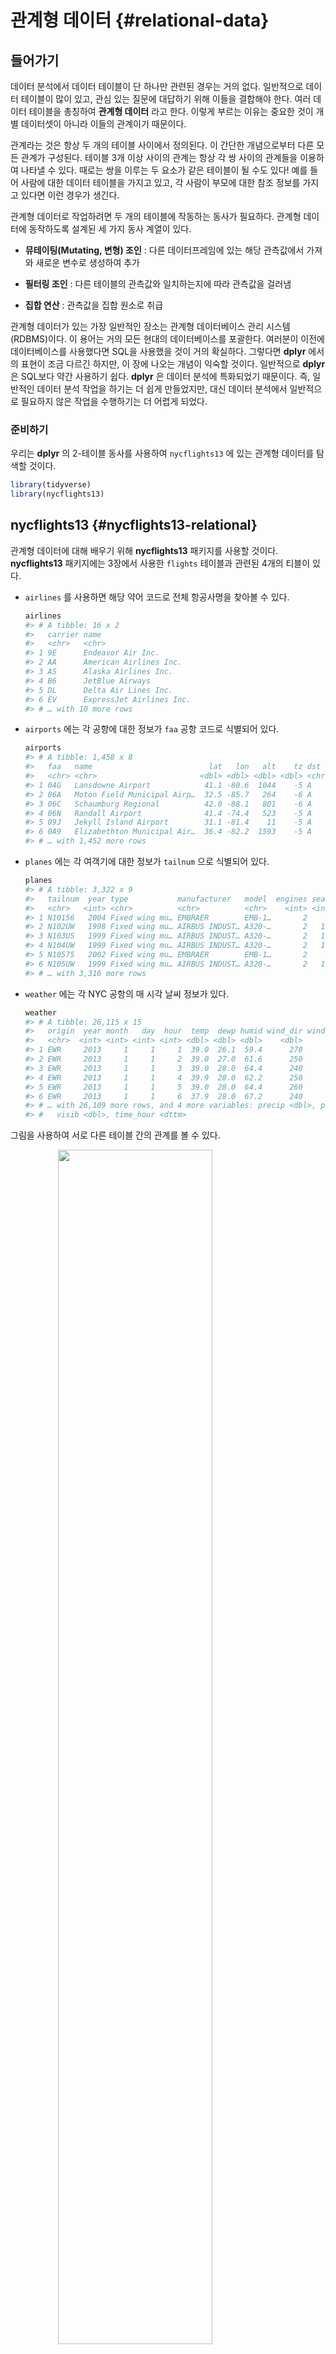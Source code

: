 
# 관계형 데이터 {#relational-data}

## 들어가기

데이터 분석에서 데이터 테이블이 단 하나만 관련된 경우는 거의 없다. 일반적으로 데이터 테이블이 많이 있고, 관심 있는 질문에 대답하기 위해 이들을 결합해야 한다. 여러 데이터 테이블을 총칭하여 **관계형 데이터** 라고 한다. 이렇게 부르는 이유는 중요한 것이 개별 데이터셋이 아니라 이들의 관계이기 때문이다. 

관계라는 것은 항상 두 개의 테이블 사이에서 정의된다. 이 간단한 개념으로부터 다른 모든 관계가 구성된다. 테이블 3개 이상 사이의 관계는 항상 각 쌍 사이의 관계들을 이용하여 나타낼 수 있다. 때로는 쌍을 이루는 두 요소가 같은 테이블이 될 수도 있다! 예를 들어 사람에 대한 데이터 테이블을 가지고 있고, 각 사람이 부모에 대한 참조 정보를 가지고 있다면 이런 경우가 생긴다.

관계형 데이터로 작업하려면 두 개의 테이블에 작동하는 동사가 필요하다. 관계형 데이터에 동작하도록 설계된 세 가지 동사 계열이 있다.

* **뮤테이팅(Mutating, 변형) 조인** : 다른 데이터프레임에 있는 해당 관측값에서 가져와 새로운 변수로 생성하여 추가

* **필터링 조인** : 다른 테이블의 관측값와 일치하는지에 따라 관측값을 걸러냄

* **집합 연산** : 관측값을 집합 원소로 취급
 
관계형 데이터가 있는 가장 일반적인 장소는 관계형 데이터베이스 관리 시스템(RDBMS)이다. 이 용어는 거의 모든 현대의 데이터베이스를 포괄한다. 여러분이 이전에 데이터베이스를 사용했다면 SQL을 사용했을 것이 거의 확실하다. 그렇다면 **dplyr** 에서의 표현이 조금 다르긴 하지만, 이 장에 나오는 개념이 익숙할 것이다. 일반적으로 **dplyr** 은 SQL보다 약간 사용하기 쉽다. **dplyr** 은 데이터 분석에 특화되었기 때문이다. 즉, 일반적인 데이터 분석 작업을 하기는 더 쉽게 만들었지만, 대신 데이터 분석에서 일반적으로 필요하지 않은 작업을 수행하기는 더 어렵게 되었다.

### 준비하기

우리는 **dplyr** 의 2-테이블 동사를 사용하여 `nycflights13` 에 있는 관계형 데이터를 탐색할 것이다.


```r
library(tidyverse)
library(nycflights13)
```

## nycflights13 {#nycflights13-relational}

관계형 데이터에 대해 배우기 위해 **nycflights13**  패키지를 사용할 것이다. **nycflights13**  패키지에는 3장에서 사용한 `flights`  테이블과 관련된 4개의 티블이 있다.

* `airlines` 를 사용하면 해당 약어 코드로 전체 항공사명을 찾아볼 수 있다.

    
    ```r
    airlines
    #> # A tibble: 16 x 2
    #>   carrier name                    
    #>   <chr>   <chr>                   
    #> 1 9E      Endeavor Air Inc.       
    #> 2 AA      American Airlines Inc.  
    #> 3 AS      Alaska Airlines Inc.    
    #> 4 B6      JetBlue Airways         
    #> 5 DL      Delta Air Lines Inc.    
    #> 6 EV      ExpressJet Airlines Inc.
    #> # … with 10 more rows
    ```

*   `airports` 에는 각 공항에 대한 정보가 `faa`  공항 코드로 식별되어 있다.

    
    ```r
    airports
    #> # A tibble: 1,458 x 8
    #>   faa   name                          lat   lon   alt    tz dst   tzone         
    #>   <chr> <chr>                       <dbl> <dbl> <dbl> <dbl> <chr> <chr>         
    #> 1 04G   Lansdowne Airport            41.1 -80.6  1044    -5 A     America/New_Y…
    #> 2 06A   Moton Field Municipal Airp…  32.5 -85.7   264    -6 A     America/Chica…
    #> 3 06C   Schaumburg Regional          42.0 -88.1   801    -6 A     America/Chica…
    #> 4 06N   Randall Airport              41.4 -74.4   523    -5 A     America/New_Y…
    #> 5 09J   Jekyll Island Airport        31.1 -81.4    11    -5 A     America/New_Y…
    #> 6 0A9   Elizabethton Municipal Air…  36.4 -82.2  1593    -5 A     America/New_Y…
    #> # … with 1,452 more rows
    ```

*   `planes` 에는 각 여객기에 대한 정보가 `tailnum` 으로 식별되어 있다.

    
    ```r
    planes
    #> # A tibble: 3,322 x 9
    #>   tailnum  year type           manufacturer   model  engines seats speed engine 
    #>   <chr>   <int> <chr>          <chr>          <chr>    <int> <int> <int> <chr>  
    #> 1 N10156   2004 Fixed wing mu… EMBRAER        EMB-1…       2    55    NA Turbo-…
    #> 2 N102UW   1998 Fixed wing mu… AIRBUS INDUST… A320-…       2   182    NA Turbo-…
    #> 3 N103US   1999 Fixed wing mu… AIRBUS INDUST… A320-…       2   182    NA Turbo-…
    #> 4 N104UW   1999 Fixed wing mu… AIRBUS INDUST… A320-…       2   182    NA Turbo-…
    #> 5 N10575   2002 Fixed wing mu… EMBRAER        EMB-1…       2    55    NA Turbo-…
    #> 6 N105UW   1999 Fixed wing mu… AIRBUS INDUST… A320-…       2   182    NA Turbo-…
    #> # … with 3,316 more rows
    ```

*   `weather` 에는 각 NYC 공항의 매 시각 날씨 정보가 있다.

    
    ```r
    weather
    #> # A tibble: 26,115 x 15
    #>   origin  year month   day  hour  temp  dewp humid wind_dir wind_speed wind_gust
    #>   <chr>  <int> <int> <int> <int> <dbl> <dbl> <dbl>    <dbl>      <dbl>     <dbl>
    #> 1 EWR     2013     1     1     1  39.0  26.1  59.4      270      10.4         NA
    #> 2 EWR     2013     1     1     2  39.0  27.0  61.6      250       8.06        NA
    #> 3 EWR     2013     1     1     3  39.0  28.0  64.4      240      11.5         NA
    #> 4 EWR     2013     1     1     4  39.9  28.0  62.2      250      12.7         NA
    #> 5 EWR     2013     1     1     5  39.0  28.0  64.4      260      12.7         NA
    #> 6 EWR     2013     1     1     6  37.9  28.0  67.2      240      11.5         NA
    #> # … with 26,109 more rows, and 4 more variables: precip <dbl>, pressure <dbl>,
    #> #   visib <dbl>, time_hour <dttm>
    ```

그림을 사용하여 서로 다른 테이블 간의 관계를 볼 수 있다.

<img src="diagrams/relational-nycflights.png" width="70%" style="display: block; margin: auto;" />

이 다이어그램은 꽤 복잡해 보이지만, 실전에서 보게 될 것과 비교하면 간단한 것이다! 이와 같은 다이어그램을 이해하는 데 핵심은 각 관계가 항상 한 쌍의 테이블과 관련되어 있음을 기억하는 것이다. 여러분은 모든 것을 이해할 필요는 없다. 관심 있는 테이블 사이의 연쇄적인 관계를 이해하면 된다.

nycflights13 에서

* `flights` 는 단 하나의 변수인 `tailnum` 을 통해 `planes` 에 연결된다.

* `flights` 는 `carrier`  변수를 통해 `airlines` 에 연결된다.

* `flights` 는 `origin` (출발지) 및 `dest` (목적지) 변수를 통해 두 가지 방법으로 `airports` 에 연결된다.

* `flgiths` 는 `origin` (위치), `year, month, day, hour` (시간)를 통해 `weather` 에 연결된다.

### 연습문제

1.  각 여객기가 출발지에서 목적지까지 날아가는 경로를 대략 그려보고 싶다고 상상해보라. 어떤 변수가 필요한가? 어떤 테이블을 결합해야 하는가?

1. 우리는 앞에서 `weather` 와 `airports`  사이의 관계를 그리는 것을 잊어버렸다. 어떻게 관계되며, 다이어그램을 이용하여 어떻게 그려야 하는가?

1. ` weather`는 출발지 (NYC) 공항에 대한 정보만 포함한다. 미국의 모든 공항에 대한 날씨 기록이 포함되어 있다면 `flights` 와 어떤 관계가 추가되는가?

1. 우리는 일 년 중 어떤 날이 ‘특별하다’는 것을 알고 있으며, 이 날에는 평소보다 적은 수의 사람들이 항공여행을 한다는 것을 알고 있다. 이 데이터를 데이터프레임으로 어떻게 표현하겠는가? 이 테이블의 기본키는 무엇이겠는가? 기존 테이블에 어떻게 연결되는가?

## 키

각 테이블 쌍을 연결하는 데 사용되는 변수를 키라고 한다. 키는 관측값을 고유하게 식별하는 변수 (또는 변수 집합)이다. 간단한 경우 단일 변수만으로 관측값을 식별할 수 있다. 예를 들어 각 여객기는 `tailnum` 으로 고유하게 식별된다. 어떤 경우에는 여러 변수가 필요할 수 있다. 예를 들어 `weather` 의 관측값을 식별하려면 `year, month, day, hour, origin` 의 다섯 가지 변수가 필요하다.

두 가지 유형의 키가 있다.

*   **기본키** 는 자신의 테이블에서 관측값을 고유하게 식별한다. 예를 들어, `planes$tailnum` 은 `planes`  테이블의 각 여객기를 고유하게 식별하므로 기본키이다.

*   **외래키** 는 다른 테이블의 관측값을 고유하게 식별한다. 예를 들어, `flight$tailnum` 은 `flights`  테이블에서 각 항공편을 고유한 여객기와 매칭시키기 때문에 외래키이다.

한 변수가 동시에 기본키이며 외래키일 수 있다. 예를 들어 출발지는 `weather`  기본키의 일부이며, `airport`  테이블의 외래키이기도 하다.

테이블에서 기본키를 확인한 후에는 실제로 기본키가 각 관측값을 고유하게 식별하는지 확인하는 것이 좋다. 이를 수행하는 한 가지 방법은 기본키를 `count()` 하고 `n` 이 1보다 큰 항목을 찾는 것이다.


```r
planes %>% 
  count(tailnum) %>% 
  filter(n > 1)
#> # A tibble: 0 x 2
#> # … with 2 variables: tailnum <chr>, n <int>

weather %>% 
  count(year, month, day, hour, origin) %>% 
  filter(n > 1)
#> # A tibble: 3 x 6
#>    year month   day  hour origin     n
#>   <int> <int> <int> <int> <chr>  <int>
#> 1  2013    11     3     1 EWR        2
#> 2  2013    11     3     1 JFK        2
#> 3  2013    11     3     1 LGA        2
```


때로 테이블에 명시적인 기본키가 없는 경우가 있다. 모든 행은 관측값이지만 어떤 변수를 조합해도 각 행을 신뢰성있게 구분하지 못하는 경우이다. 예를 들어, `flight`  테이블의 기본키는 무엇인가? 여러분은 `date` 에 `flight`  혹은 `tailnum` 을 더한 것으로 생각하겠지만 이들 중 어느 것도 고유하지 않다.


```r
flights %>% 
  count(year, month, day, flight) %>% 
  filter(n > 1)
#> # A tibble: 29,768 x 5
#>    year month   day flight     n
#>   <int> <int> <int>  <int> <int>
#> 1  2013     1     1      1     2
#> 2  2013     1     1      3     2
#> 3  2013     1     1      4     2
#> 4  2013     1     1     11     3
#> 5  2013     1     1     15     2
#> 6  2013     1     1     21     2
#> # … with 29,762 more rows

flights %>% 
  count(year, month, day, tailnum) %>% 
  filter(n > 1)
#> # A tibble: 64,928 x 5
#>    year month   day tailnum     n
#>   <int> <int> <int> <chr>   <int>
#> 1  2013     1     1 N0EGMQ      2
#> 2  2013     1     1 N11189      2
#> 3  2013     1     1 N11536      2
#> 4  2013     1     1 N11544      3
#> 5  2013     1     1 N11551      2
#> 6  2013     1     1 N12540      2
#> # … with 64,922 more rows
```

이 데이터로 작업을 시작할 때 나는 각 항공편 번호(`flight` )가 하루에 한 번만 사용된다고 순진하게 추측했다. 그런 경우라면 특정 항공편의 문제에 대해 훨씬 쉽게 의사 소통할 수 있었을 것이었다. 불행히도 그것은 사실이 아니다! 테이블에 기본키가 없으면 `mutate()` 와 `row_number()` 를 이용하여 기본키를 추가해 보라. 이렇게 하면 필터링을 수행하고 난 후 원래 데이터와 다시 점검할 때 관측값을 쉽게 일치시킬 수 있다. 이를 **대체키(surrogate key)** 라고 한다.

기본키와 이와 대응되는 다른 테이블의 외래키는 **관계** 를 형성한다. 관계는 대개 일대다 관계(one-to-many)이다. 예를 들어 각 항공편에는 여객기가 하나 있지만, 각 여객기에는 여러 항공편이 있다. 다른 데이터에서는 가끔 일대일 관계를 보게 된다. 이것을 일대다 관계의 특별한 경우라고 생각할 수 있다. 다대일(many-to-one) 관계와 일대다 관계를 사용하여 다대다(many-to-many) 관계를 모델링할 수 있다. 예를 들어 이 데이터에는 항공사(`airline` )와 공항(`airport` ) 간 다대다 관계가 있다. 즉, 각 항공사는 많은 공항으로 운항하고, 각 공항에는 많은 항공사가 있다.
 
### 연습문제

1.  `flights` 에 대체키를 추가하라.

1.  다음 데이터셋의 키를 식별하라.

    1. `Lahman::Batting`  
    1. `babynames::babynames` 
    1. `nasaweather::atmos ` 
    1. `fueleconomy::vehicles ` 
    1. `ggplot2::diamonds ` 

    (이를 위해 패키지를 설치하고 설명서를 읽어야 할 수도 있다.)

1.  `Lahman`  패키지의 `Batting, Master, Salaries`  테이블 간의 연결을 나타내는 다이어그램을 그려라. `Master, Managers, AwardsManagers`  사이의 관계를 보여주는 또 다른 다이어그램을 그려라.

    `Batting, Pitching, Fielding`  테이블 간의 관계를 어떻게 규정하겠는가?
    
## 뮤테이팅 조인 {#mutating-joins}

한 쌍의 테이블을 결합하기 위해 살펴볼 첫 번째 도구는 **뮤테이팅 조인(Mutating Join)** 이다. 뮤테이팅 조인을 사용하면 두 테이블의 변수를 결합할 수 있다. 먼저 관측값을 키로 매칭시킨 다음 한 테이블에서 다른 테이블로 변수들을 복사한다.

`mutate()` 와 마찬가지로 조인 함수는 오른쪽에 변수를 추가하므로 이미 많은 변수가 있는 경우 새 변수가 출력되지 않는다. 이 예제에서는 어떤 일이 일어나는지 더 쉽게 보기 위해 더 좁은 데이터셋을 작성한다.


```r
flights2 <- flights %>% 
  select(year:day, hour, origin, dest, tailnum, carrier)
flights2
#> # A tibble: 336,776 x 8
#>    year month   day  hour origin dest  tailnum carrier
#>   <int> <int> <int> <dbl> <chr>  <chr> <chr>   <chr>  
#> 1  2013     1     1     5 EWR    IAH   N14228  UA     
#> 2  2013     1     1     5 LGA    IAH   N24211  UA     
#> 3  2013     1     1     5 JFK    MIA   N619AA  AA     
#> 4  2013     1     1     5 JFK    BQN   N804JB  B6     
#> 5  2013     1     1     6 LGA    ATL   N668DN  DL     
#> 6  2013     1     1     5 EWR    ORD   N39463  UA     
#> # … with 336,770 more rows
```

(RStudio에서는 `View()` 를 사용하여 이 문제를 피할 수도 있음을 기억하라.)

`flight2`  데이터에 항공사 전체 이름을 추가하려고 한다고 가정하자. `left_join()` 으로 `airlines` 와 `flights2`  데이터프레임을 결합할 수 있다.



```r
flights2 %>%
  select(-origin, -dest) %>% 
  left_join(airlines, by = "carrier")
#> # A tibble: 336,776 x 7
#>    year month   day  hour tailnum carrier name                  
#>   <int> <int> <int> <dbl> <chr>   <chr>   <chr>                 
#> 1  2013     1     1     5 N14228  UA      United Air Lines Inc. 
#> 2  2013     1     1     5 N24211  UA      United Air Lines Inc. 
#> 3  2013     1     1     5 N619AA  AA      American Airlines Inc.
#> 4  2013     1     1     5 N804JB  B6      JetBlue Airways       
#> 5  2013     1     1     6 N668DN  DL      Delta Air Lines Inc.  
#> 6  2013     1     1     5 N39463  UA      United Air Lines Inc. 
#> # … with 336,770 more rows
```

`flights2` 은 `airlines` 와 결합하여, 새로운 변수 `name` 이 추가되었다. 이것이 내가 이 유형의 조인을 뮤테이팅 조인이라고 부르는 이유이다. 이 경우 `mutate()` 와 R 의 베이스 서브셋작업을 사용하여 같은 위치에 도달할 수 있다.


```r
flights2 %>%
  select(-origin, -dest) %>% 
  mutate(name = airlines$name[match(carrier, airlines$carrier)])
#> # A tibble: 336,776 x 7
#>    year month   day  hour tailnum carrier name                  
#>   <int> <int> <int> <dbl> <chr>   <chr>   <chr>                 
#> 1  2013     1     1     5 N14228  UA      United Air Lines Inc. 
#> 2  2013     1     1     5 N24211  UA      United Air Lines Inc. 
#> 3  2013     1     1     5 N619AA  AA      American Airlines Inc.
#> 4  2013     1     1     5 N804JB  B6      JetBlue Airways       
#> 5  2013     1     1     6 N668DN  DL      Delta Air Lines Inc.  
#> 6  2013     1     1     5 N39463  UA      United Air Lines Inc. 
#> # … with 336,770 more rows
```

그러나 이 방법은 여러 변수를 매치시켜야 할 경우 일반화하기 어렵고, 또 전체적인 의도를 파악하기 위해서는 코드를 자세히 읽어야 한다는 단점이 있다.

다음 절에서는 뮤테이팅 조인의 작동 방식에 대해 자세히 설명한다. 우선 조인을 어떻게 시각적으로 표현하는지부터 배운다. 그런 다음 이를 사용하여 4개의 뮤테이팅 조인 함수, 즉 하나의 내부 조인(inner join)과 3개의 외부 조인(outer join)을 설명한다. 실제 데이터로 작업할 때 키가 항상 관측값을 고유하게 식별하지는 않기 때문에 다음으로는 고유한 매치가 없을 때 발생하는 상황에 대해 이야기하겠다. 마지막으로 조인이 정해졌을 때 어떤 변수가 이 조인의 키인지 **dplyr** 에 알려주는 방법을 배운다.

### 조인 이해하기

조인이 어떻게 작동하는지 배우기 위해 시각적 표현을 사용한다.

<img src="diagrams/join-setup.png" width="118" style="display: block; margin: auto;" />

```r
x <- tribble(
  ~key, ~val_x,
     1, "x1",
     2, "x2",
     3, "x3"
)
y <- tribble(
  ~key, ~val_y,
     1, "y1",
     2, "y2",
     4, "y3"
)
```

색상이 있는 열은 ’키’ 변수를 나타내며, 테이블 사이의 행을 일치시키는 데 사용된다. 회색 열은 함께 따라가는 ’값’ 열을 나타낸다. 이 예제에서는 단일 키 변수와 단일 값 변수가 있지만, 다중 키와 다중 값으로 자연스럽게 일반화된다.

조인은 `x` 의 각 행을 `y` 의 0, 1 개 또는 여러 행에 연결하는 방법이다. 다음 다이어그램은 각각의 매칭 후보를 한 쌍의 선의 교차점으로 보여준다.

<img src="diagrams/join-setup2.png" width="166" style="display: block; margin: auto;" />

(주의 깊게 살펴보면 `x` 의 키 열과 값 열의 순서가 바뀌었음을 알 수 있다. 이는 조인이 키를 기반으로 매칭하며 값은 단지 따라간다는 것을 강조하기 위한 것이다.)

실제 조인에서는 매치 항목이 점으로 표시된다. 도트 수 = 매치 수 = 출력의 행 수이다.

<img src="diagrams/join-inner.png" width="338" style="display: block; margin: auto;" />

### 내부 조인 {#inner-join}

가장 간단한 조인 유형은 **내부 조인** 이다. 내부 조인은 키가 같을 때마다 두 관측값을 매칭한다.

<img src="diagrams/join-inner.png" width="338" style="display: block; margin: auto;" />

(정확하게 말하면 같음연산자(equality operator)를 사용하여 키가 매치되기 때문에 내부 **동등 조인(equijoin)** 이다. 대부분의 조인은 동등 조인이므로 우리는 일반적으로 이러한 상세한 내용을 생략한다.)

내부 조인(inner join)의 출력은 키, `x` 값 및 `y` 값을 포함하는 새로운 데이터프레임이다. `by` 를 사용하여 어떤 변수가 키인지를 지정한다.


```r
x %>% 
  inner_join(y, by = "key")
#> # A tibble: 2 x 3
#>     key val_x val_y
#>   <dbl> <chr> <chr>
#> 1     1 x1    y1   
#> 2     2 x2    y2
```

내부 조인의 가장 중요한 특성은 매칭되지 않는 행은 결과에 포함되지 않는다는 점이다. 즉, 내부 조인은 관측값을 잃어버리기 쉽기 때문에 일반적으로 분석에 사용하기에 적합하지 않다.

### 외부 조인 {#outer-join}

내부 조인에서는 두 테이블 모두에 나타나는 관측값이 보존된다. 외부 조인(outer join)에서는 적어도 하나의 테이블에 있는 관측값은 보존된다. 외부 조인에는 세 가지 유형이 있다.

* **왼쪽 조인(left join)** 은 `x` 의 모든 관측값을 보존한다.
* **오른쪽 조인(right join)** 은 `y` 의 모든 관측값을 보존한다.
* **전체 조인(full join)** 은 `x` 와 `y` 의 모든 관측값을 보존한다.

이러한 조인은 각 테이블에 ’가상’ 관측값을 추가하여 작동한다. 이 관측값에는 항상 매칭되는 키 (다른 키가 매칭되지 않는 경우)와 `NA` 로 채워진 값이 있다.

그래픽으로 보면 다음과 같다.


<img src="diagrams/join-outer.png" width="355" style="display: block; margin: auto;" />

가장 일반적으로 사용되는 조인은 왼쪽 조인이다. 매칭되지 않는 경우에도 원본 관측값을 보존하므로 다른 테이블에서 추가 데이터를 조회할 때마다 이 작업을 사용한다. 왼쪽 조인이, 작업 시 기본 조인이 되어야 한다. 다른 조인을 선호해야 하는 명백한 이유가 없다면 왼쪽 조인을 사용하라.

서로 다른 유형의 조인을 묘사하는 또 다른 방법은 벤 다이어그램을 사용하는 것이다.

<img src="diagrams/join-venn.png" width="551" style="display: block; margin: auto;" />

그러나 이 표현법은 완벽하지 않다. 조인 유형들이 각각 어떤 테이블의 관측값을 보존하는지 알려주긴 하지만, 커다란 제약사항이 있다. 벤 다이어그램은 키가 고유하게 관측값을 식별하지 못할 때 어떤 일이 발생하는지를 표현할 수 없다.

### 중복키 {#join-matches}

지금까지 모든 테이블은 키가 고유하다고 가정했다. 하지만 항상 그런 것은 아니다. 이 절에서는 키가 고유하지 않은 경우 어떻게 되는지 설명한다. 두 가지 경우가 있다.

1.  하나의 테이블에 중복키가 있다. 중복키는 추가적인 정보를 넣을 때 유용한데 일반적으로 일대다 관계가 있기 때문이다.

    <img src="diagrams/join-one-to-many.png" width="279" style="display: block; margin: auto;" />

    출력에서 약간 다른 위치에 키 열을 놓은 것을 확인하라. 이것은 키가 `y` 의 기본키이고 `x` 의 외래키임을 보여준다.
    
    
    ```r
    x <- tribble(
      ~key, ~val_x,
         1, "x1",
         2, "x2",
         2, "x3",
         1, "x4"
    )
    y <- tribble(
      ~key, ~val_y,
         1, "y1",
         2, "y2"
    )
    left_join(x, y, by = "key")
    #> # A tibble: 4 x 3
    #>     key val_x val_y
    #>   <dbl> <chr> <chr>
    #> 1     1 x1    y1   
    #> 2     2 x2    y2   
    #> 3     2 x3    y2   
    #> 4     1 x4    y1
    ```

1.  두 테이블 모두 중복 키가 있다. 키가 어느 테이블에서도 고유하게 관측값을 식별하지 않기 때문에 이것은 일반적으로 에러이다. 중복 키를 결합하면 가능한 모든 조합인 데카르트곱(Cartesian product)을 얻을 수 있다.

    <img src="diagrams/join-many-to-many.png" width="342" style="display: block; margin: auto;" />

    
    ```r
    x <- tribble(
      ~key, ~val_x,
         1, "x1",
         2, "x2",
         2, "x3",
         3, "x4"
    )
    y <- tribble(
      ~key, ~val_y,
         1, "y1",
         2, "y2",
         2, "y3",
         3, "y4"
    )
    left_join(x, y, by = "key")
    #> # A tibble: 6 x 3
    #>     key val_x val_y
    #>   <dbl> <chr> <chr>
    #> 1     1 x1    y1   
    #> 2     2 x2    y2   
    #> 3     2 x2    y3   
    #> 4     2 x3    y2   
    #> 5     2 x3    y3   
    #> 6     3 x4    y4
    ```

### 키열 정의하기 {#join-by}

지금까지 테이블 쌍은 항상 하나의 변수에 의해 조인되었으며 그 변수는 두 테이블에서 같은 이름을 가졌었다. 그 제약은 `by = "key"` 로 코드화되었다. `by` 에 다른 값을 사용하여 다른 방법으로 테이블을 연결할 수 있다.

  * 기본값 `by = NULL` 을 사용하면 두 테이블에 있는 모든 변수를 사용하며 이는 자연 조인(natural join)이라 부른다. 예를 들어 `flights`  및 `weather`  테이블은 공통 변수인 `year, month, day, hour, origin` 으로 매치된다.

    
    ```r
    flights2 %>% 
      left_join(weather)
    #> Joining, by = c("year", "month", "day", "hour", "origin")
    #> # A tibble: 336,776 x 18
    #>    year month   day  hour origin dest  tailnum carrier  temp  dewp humid
    #>   <int> <int> <int> <dbl> <chr>  <chr> <chr>   <chr>   <dbl> <dbl> <dbl>
    #> 1  2013     1     1     5 EWR    IAH   N14228  UA       39.0  28.0  64.4
    #> 2  2013     1     1     5 LGA    IAH   N24211  UA       39.9  25.0  54.8
    #> 3  2013     1     1     5 JFK    MIA   N619AA  AA       39.0  27.0  61.6
    #> 4  2013     1     1     5 JFK    BQN   N804JB  B6       39.0  27.0  61.6
    #> 5  2013     1     1     6 LGA    ATL   N668DN  DL       39.9  25.0  54.8
    #> 6  2013     1     1     5 EWR    ORD   N39463  UA       39.0  28.0  64.4
    #> # … with 336,770 more rows, and 7 more variables: wind_dir <dbl>,
    #> #   wind_speed <dbl>, wind_gust <dbl>, precip <dbl>, pressure <dbl>,
    #> #   visib <dbl>, time_hour <dttm>
    ```

  * 문자형 벡터 `by = "x"` . 이것은 자연 결합과 같지만 일부 공통 변수만 사용한다. 예를 들어 `flights` 와 `planes` 에는 `year` 변수가 있지만 서로 다른 의미이므로 `tailnum` 으로만 조인하고 싶다.
  
    
    ```r
    flights2 %>% 
      left_join(planes, by = "tailnum")
    #> # A tibble: 336,776 x 16
    #>   year.x month   day  hour origin dest  tailnum carrier year.y type             
    #>    <int> <int> <int> <dbl> <chr>  <chr> <chr>   <chr>    <int> <chr>            
    #> 1   2013     1     1     5 EWR    IAH   N14228  UA        1999 Fixed wing multi…
    #> 2   2013     1     1     5 LGA    IAH   N24211  UA        1998 Fixed wing multi…
    #> 3   2013     1     1     5 JFK    MIA   N619AA  AA        1990 Fixed wing multi…
    #> 4   2013     1     1     5 JFK    BQN   N804JB  B6        2012 Fixed wing multi…
    #> 5   2013     1     1     6 LGA    ATL   N668DN  DL        1991 Fixed wing multi…
    #> 6   2013     1     1     5 EWR    ORD   N39463  UA        2012 Fixed wing multi…
    #> # … with 336,770 more rows, and 6 more variables: manufacturer <chr>,
    #> #   model <chr>, engines <int>, seats <int>, speed <int>, engine <chr>
    ```

    `year` 변수 (두 입력 데이터프레임 모두에 나타나지만 같지 않도록 제한시킴)는 접미사가 붙어서 출력에서 헷갈리지 않게 된 것을 확인하라.

  * 이름있는 문자 벡터, `by = c("a" = "b")` . 테이블 `x` 의 변수 `a` 와 테이블 `y` 의 변수 `b` 를 매칭시킨다. `x` 의 변수가 출력에 사용된다.

    예를 들어 지도를 그리려면 `flights`  데이터를 각 공항의 위치(`lat` 과 `lon` , 위도와 경도)가 포함된 `airports`  데이터와 결합해야 한다. 각 항공편에는 출발 공항과 도착 공항이 있으므로 어떤 것에 조인할지 지정해야 한다.

    
    ```r
    flights2 %>% 
      left_join(airports, c("dest" = "faa"))
    #> # A tibble: 336,776 x 15
    #>    year month   day  hour origin dest  tailnum carrier name      lat   lon   alt
    #>   <int> <int> <int> <dbl> <chr>  <chr> <chr>   <chr>   <chr>   <dbl> <dbl> <dbl>
    #> 1  2013     1     1     5 EWR    IAH   N14228  UA      George…  30.0 -95.3    97
    #> 2  2013     1     1     5 LGA    IAH   N24211  UA      George…  30.0 -95.3    97
    #> 3  2013     1     1     5 JFK    MIA   N619AA  AA      Miami …  25.8 -80.3     8
    #> 4  2013     1     1     5 JFK    BQN   N804JB  B6      <NA>     NA    NA      NA
    #> 5  2013     1     1     6 LGA    ATL   N668DN  DL      Hartsf…  33.6 -84.4  1026
    #> 6  2013     1     1     5 EWR    ORD   N39463  UA      Chicag…  42.0 -87.9   668
    #> # … with 336,770 more rows, and 3 more variables: tz <dbl>, dst <chr>,
    #> #   tzone <chr>
    
    flights2 %>% 
      left_join(airports, c("origin" = "faa"))
    #> # A tibble: 336,776 x 15
    #>    year month   day  hour origin dest  tailnum carrier name      lat   lon   alt
    #>   <int> <int> <int> <dbl> <chr>  <chr> <chr>   <chr>   <chr>   <dbl> <dbl> <dbl>
    #> 1  2013     1     1     5 EWR    IAH   N14228  UA      Newark…  40.7 -74.2    18
    #> 2  2013     1     1     5 LGA    IAH   N24211  UA      La Gua…  40.8 -73.9    22
    #> 3  2013     1     1     5 JFK    MIA   N619AA  AA      John F…  40.6 -73.8    13
    #> 4  2013     1     1     5 JFK    BQN   N804JB  B6      John F…  40.6 -73.8    13
    #> 5  2013     1     1     6 LGA    ATL   N668DN  DL      La Gua…  40.8 -73.9    22
    #> 6  2013     1     1     5 EWR    ORD   N39463  UA      Newark…  40.7 -74.2    18
    #> # … with 336,770 more rows, and 3 more variables: tz <dbl>, dst <chr>,
    #> #   tzone <chr>
    ```

### 연습문제

1.  목적지별 평균 연착시간을 계산한 다음, `airports`  데이터프레임에 조인하여 연착의 공간 분포를 표시하라. 다음을 이용하여 미국 지도를 쉽게 그릴 수 있다.

    
    ```r
    airports %>%
      semi_join(flights, c("faa" = "dest")) %>%
      ggplot(aes(lon, lat)) +
        borders("state") +
        geom_point() +
        coord_quickmap()
    ```

     (`semi_join()` 이 무엇인지 몰라도 걱정하지 마라. 다음에 배울 것이다.)
    점의 크기 또는 색깔로 각 공항의 평균 연착 시간을 표시할 수 있다.

1. `flights` 에 출발지와 목적지의 위치 (즉, `lat` 과 `lon` )를 추가하라.

1. 여객기의 나이와 연착 시간 사이에 관계가 있는가?

1. 어떤 기상 조건이 연착 가능성을 더 높이는가? 

1. 2013년 6 월 13 일에 무슨 일이 일어났는가? 연착의 공간 패턴을 표시한 다음 구글을 사용하여 날씨와 상호참조하라.



### 기타 구현

`base::merge()` 는 네 가지 유형의 뮤테이팅 조인을 모두 수행할 수 있다.

dplyr              | merge
-------------------|-------------------------------------------
`inner_join(x, y)` | `merge(x, y)`
`left_join(x, y)`  | `merge(x, y, all.x = TRUE)`
`right_join(x, y)` | `merge(x, y, all.y = TRUE)`,
`full_join(x, y)`  | `merge(x, y, all.x = TRUE, all.y = TRUE)`

특정 **dplyr**  동사의 장점은 코드의 의도를 좀 더 명확하게 전달한다는 것이다. 즉, 조인 간의 차이는 실제로 중요하지만 `merge()`  인수에 숨어 있다. **dplyr** 의 조인은 상당히 빠르며 행 순서를 어지럽히지 않는다.

**dplyr** 의 규칙은 SQL에 기반을 두므로 서로 옮겨쓰는 것은 복잡하지 않다.

dplyr                        | SQL
-----------------------------|-------------------------------------------
`inner_join(x, y, by = "z")` | `SELECT * FROM x INNER JOIN y USING (z)`
`left_join(x, y, by = "z")`  | `SELECT * FROM x LEFT OUTER JOIN y USING (z)`
`right_join(x, y, by = "z")` | `SELECT * FROM x RIGHT OUTER JOIN y USING (z)`
`full_join(x, y, by = "z")`  | `SELECT * FROM x FULL OUTER JOIN y USING (z)`

’INNER’및 ’OUTER’는 선택적이며 종종 생략된다.

`inner_join(x, y, by = c("a" = "b"))` 과 같이 테이블 간에 다른 변수를 결합하는 것은, SQL에서 약간 다른 문법을 사용한다. `SELECT * FROM x INNER JOIN y ON x.a = y.b` . 이 구문에서 알 수 있듯이, SQL은 **dplyr** 보다 폭넓은 조인 유형을 지원하는데 등식이 아닌 다른 제약 조건을 사용하여 테이블을 연결할 수도 있다. (비동등 조인(non-equisjoins)라고도 함)

## 필터링 조인 {#filtering-joins}

필터링 조인(Filtering join)은 뮤테이팅 조인과 같은 방식으로 관측값을 매칭하지만 변수가 아닌 관측값에 영향을 준다. 두 가지 유형이 있다.

* `semi_join(x, y)` 는 `y` 와 매치되는 `x` 의 모든 관측값을 **보존한다** .
* `anti_join(x, y)` 는 `y` 와 매치되는 `x` 의 모든 관측값을 **삭제한다** .

세미 조인(Semi-joins)은 필터링된 요약 테이블을 다시 원래 행과 매치시키는 데 유용하다. 예를 들어 가장 인기 있는 상위 10개 도착지를 구했다고 가정해보자.


```r
top_dest <- flights %>%
  count(dest, sort = TRUE) %>%
  head(10)
top_dest
#> # A tibble: 10 x 2
#>   dest      n
#>   <chr> <int>
#> 1 ORD   17283
#> 2 ATL   17215
#> 3 LAX   16174
#> 4 BOS   15508
#> 5 MCO   14082
#> 6 CLT   14064
#> # … with 4 more rows
```

이제 그 목적지 중 한 곳으로 운행한 항공편을 찾고 싶다면 직접 필터를 만들 수 있다.


```r
flights %>% 
  filter(dest %in% top_dest$dest)
#> # A tibble: 141,145 x 19
#>    year month   day dep_time sched_dep_time dep_delay arr_time sched_arr_time
#>   <int> <int> <int>    <int>          <int>     <dbl>    <int>          <int>
#> 1  2013     1     1      542            540         2      923            850
#> 2  2013     1     1      554            600        -6      812            837
#> 3  2013     1     1      554            558        -4      740            728
#> 4  2013     1     1      555            600        -5      913            854
#> 5  2013     1     1      557            600        -3      838            846
#> 6  2013     1     1      558            600        -2      753            745
#> # … with 141,139 more rows, and 11 more variables: arr_delay <dbl>,
#> #   carrier <chr>, flight <int>, tailnum <chr>, origin <chr>, dest <chr>,
#> #   air_time <dbl>, distance <dbl>, hour <dbl>, minute <dbl>, time_hour <dttm>
```

그러나 이러한 접근 방식을 여러 변수로 확장하는 것은 어렵다. 예를 들어 평균 연착시간이 가장 길었던 날 10일을 골라냈다고 상상해보라. `year, month, day` 를 사용하여 다시 항공편과 일치시키는 필터 구문을 어떻게 작성할 수 있는가?

한편 뮤테이팅 조인과 같이 두 테이블을 연결하는 세미 조인을 사용할 수 있지만 새 열을 추가하는 대신 `y` 에서 일치하는 `x` 의 행만 보존한다.



```r
flights %>% 
  semi_join(top_dest)
#> Joining, by = "dest"
#> # A tibble: 141,145 x 19
#>    year month   day dep_time sched_dep_time dep_delay arr_time sched_arr_time
#>   <int> <int> <int>    <int>          <int>     <dbl>    <int>          <int>
#> 1  2013     1     1      542            540         2      923            850
#> 2  2013     1     1      554            600        -6      812            837
#> 3  2013     1     1      554            558        -4      740            728
#> 4  2013     1     1      555            600        -5      913            854
#> 5  2013     1     1      557            600        -3      838            846
#> 6  2013     1     1      558            600        -2      753            745
#> # … with 141,139 more rows, and 11 more variables: arr_delay <dbl>,
#> #   carrier <chr>, flight <int>, tailnum <chr>, origin <chr>, dest <chr>,
#> #   air_time <dbl>, distance <dbl>, hour <dbl>, minute <dbl>, time_hour <dttm>
```

세미 조인은 그래픽으로 다음과 같이 표현된다.

<img src="diagrams/join-semi.png" width="307" style="display: block; margin: auto;" />

매칭되었는지 여부만이 중요하다. 즉, 어떤 관측값이 매칭되는지는 중요하지 않다. 이는 필터링 조인은 뮤테이팅 조인처럼 행을 복제하지는 않는다는 것을 의미한다.

<img src="diagrams/join-semi-many.png" width="312" style="display: block; margin: auto;" />

세미 조인의 반대는 안티 조인이다. 안티 조인은 매칭되지 않는 행을 보존한다.

<img src="diagrams/join-anti.png" width="307" style="display: block; margin: auto;" />

안티 조인(Anti-join)은 조인 불일치를 진단하는 데 유용하다. 예를 들어 `flights`과 `planes` 를 연결하는 경우, `planes` 에 매치되지 않는 `flights` 이 많다는 것을 알고 싶을 수 있다.


```r
flights %>%
  anti_join(planes, by = "tailnum") %>%
  count(tailnum, sort = TRUE)
#> # A tibble: 722 x 2
#>   tailnum     n
#>   <chr>   <int>
#> 1 <NA>     2512
#> 2 N725MQ    575
#> 3 N722MQ    513
#> 4 N723MQ    507
#> 5 N713MQ    483
#> 6 N735MQ    396
#> # … with 716 more rows
```

### 연습문제

1.  항공편에 `tailnum` 이 없는 것은 무엇을 의미하는가? `planes` 에 매치되는 관측값이 없는 `tailnum`  관측값의 공통점은 무엇인가? 
    (힌트: 한 변수가 문제의 약 90%를 설명한다.)

1. `flights` 를 필터링하여 최소 100 편의 운행을 한 여객기의 항공편만 표시하라.

1. `fueleconomy::vehicles` 와 `fueleconomy::common` 을 결합하여 가장 많은 차량 모델의 레코드만 찾아라.

1. 최악의 연착 시간을 가진 (1년 중) 48시간을 찾아라. 날씨 데이터와 교차 참조하라. 어떤 패턴을 볼 수 있는가?

1. `anti_join(flights, airports, by = c("dest" = "faa"))` 을 보고 무엇을 알 수 있는가? `anti_join(airports, flights, by = c("faa" = "dest"))` 은 어떤가? 

1. 각 항공기는 단일 항공사에 의해 운항되므로 항공기와 항공사 간에 암묵적인 관계가 있을 것으로 예상할 수 있다. 이전 절에서 배운 도구를 사용하여 이 가설을 확인하거나 기각하라.

## 조인 문제

이 장에서 작업하고 있는 데이터는 문제가 거의 발생하지 않도록 미리 정제되었다. 여러분의 데이터는 그리 깨끗하지 않을 것이므로 조인을 원활하게 하기 위해서 주어진 데이터에 수행해야 하는 몇 가지 작업이 있다.

1.  우선 각 테이블에서 기본키를 구성하는 변수들을 식별하라. 경험적이 아니라 데이터 이해를 바탕으로, 고유한 식별자가 되는 변수의 조합을 찾아야 한다. 변수가 의미하는 바를 고려하지 않고 찾는다면 우연히도 현재의 데이터에서는 고유한 조합이지만 일반적으로는 그렇지 않을 수 있다.

    예를 들어 고도(altitude)와 경도는 각 공항을 고유하게 식별하지만 좋은 식별자는 아니다!


    
    ```r
    airports %>% count(alt, lon) %>% filter(n > 1)
    #> # A tibble: 0 x 3
    #> # … with 3 variables: alt <dbl>, lon <dbl>, n <int>
    ```

1.  기본 키의 변수들에 결측값이 없는지 확인하라. 값이 결측된 경우에는 관측값을 식별할 수 없다!

1.  외래 키가 다른 테이블의 기본 키와 매칭되는지 확인하라. 가장 좋은 방법은 `anti_join()` 을 사용하는 것이다. 데이터 입력 에러로 인해 키가 매칭되지 않는 경우는 흔하다. 이를 고치는 것은 큰 작업일 때가 많다.

    키가 결측된 경우 매칭되지 않는 행을 삭제할 것인지를 신중하게 고려하면서 내부 조인과 외부 조인을 신중히 고려해야 한다.

조인이 원활하게 진행되었는지 확인하기 위해 조인 전후의 행 수만 살피는 것은 충분하지 않다. 두 테이블 모두에 중복 키가 있는 내부 조인의 경우, 불행히도, 삭제된 행 수가 복제된 행 수와 정확히 같을 수 있다!

## 집합 연산 {#set-operations}

2테이블 동사의 마지막 유형은 집합 연산이다. 일반적으로 이 필터는 가장 드물게 사용하지만, 복잡한 필터를 단순한 필터들로 분해하려는 경우에 가끔 유용하다. 이 모든 연산은 행 전체에 동작하는데 모든 변수의 값을 비교한다. 이 집합 연산은 `x` 와 `y`  입력이 같은 변수를 가지는 것을 간주하며 관측값을 집합으로 취급한다.

* `intersect(x, y)` 
    `x, y`  모두에 있는 관측값만 반환
* `union(x, y)`   
    `x` 와 `y` 의 고유한 관측값을 반환
* `setdiff(x, y)` 
    `x` 에 있지만, `y` 에 없는 관측값을 반환
 
아래의 간단한 데이터에 대해서,



```r
df1 <- tribble(
  ~x, ~y,
   1,  1,
   2,  1
)
df2 <- tribble(
  ~x, ~y,
   1,  1,
   1,  2
)
```

네 가지 연산은 다음과 같다.


```r
intersect(df1, df2)
#> # A tibble: 1 x 2
#>       x     y
#>   <dbl> <dbl>
#> 1     1     1

# 열이 4개가 아니라 3개임을 주목
union(df1, df2)
#> # A tibble: 3 x 2
#>       x     y
#>   <dbl> <dbl>
#> 1     1     1
#> 2     2     1
#> 3     1     2

setdiff(df1, df2)
#> # A tibble: 1 x 2
#>       x     y
#>   <dbl> <dbl>
#> 1     2     1

setdiff(df2, df1)
#> # A tibble: 1 x 2
#>       x     y
#>   <dbl> <dbl>
#> 1     1     2
```
